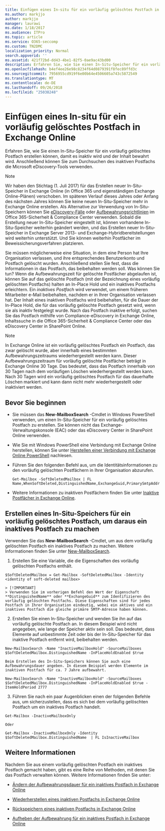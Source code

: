 ```yaml
---
title: Einfügen eines In-situ für ein vorläufig gelöschtes Postfach in Exchange Online
ms.author: markjjo
author: markjjo
manager: laurawi
ms.date: 1/18/2017
ms.audience: ITPro
ms.topic: article
ms.service: O365-seccomp
ms.custom: TN2DMC
localization_priority: Normal
search.appverid: ''
ms.assetid: 421f72bd-dd43-4be1-82f5-0ae9ac43bd00
description: Erfahren Sie, wie Sie einen In-Situ-Speicher für ein vorläufig gelöschtes Postfach erstellen können, damit es inaktiv wird und der Inhalt bewahrt wird. Anschließend können Sie zum Durchsuchen des inaktiven Postfachs die Microsoft eDiscovery-Tools verwenden.
ms.openlocfilehash: b4ef4ee26e98c8234f64d0879391f8fec89ffd3c
ms.sourcegitcommit: 7956955cd919f6e00b64e4506605a743c5872549
ms.translationtype: MT
ms.contentlocale: de-DE
ms.lasthandoff: 09/26/2018
ms.locfileid: "25038248"
---
```

# <a name="put-an-in-place-hold-on-a-soft-deleted-mailbox-in-exchange-online"></a>Einfügen eines In-situ für ein vorläufig gelöschtes Postfach in Exchange Online

Erfahren Sie, wie Sie einen In-Situ-Speicher für ein vorläufig gelöschtes Postfach erstellen können, damit es inaktiv wird und der Inhalt bewahrt wird. Anschließend können Sie zum Durchsuchen des inaktiven Postfachs die Microsoft eDiscovery-Tools verwenden.
  
> [!NOTE]
> Wir haben den Stichtag (1. Juli 2017) für das Erstellen neuer In-Situ-Speicher in Exchange Online (in Office 365 und eigenständigen Exchange Online-Plänen) verschoben. Im späteren Verlauf dieses Jahres oder Anfang des nächsten Jahres können Sie keine neuen In-Situ-Speicher mehr in Exchange Online erstellen. Als Alternative zur Verwendung von In-Situ-Speichern können Sie [eDiscovery-Fälle](https://go.microsoft.com/fwlink/?linkid=780738) oder [Aufbewahrungsrichtlinien](https://go.microsoft.com/fwlink/?linkid=827811) im Office 365-Sicherheit &amp; Compliance Center verwenden. Sobald die Erstellung neuer In-Situ-Speicher eingestellt ist, können vorhandene In-Situ-Speicher weiterhin geändert werden, und das Erstellen neuer In-Situ-Speicher in Exchange Server 2013- und Exchange-Hybridbereitstellungen wird weiterhin unterstützt. Und Sie können weiterhin Postfächer im Beweissicherungsverfahren platzieren. 
  
Sie müssen möglicherweise eine Situation, in dem eine Person hat Ihre Organisation verlassen, und ihre entsprechendes Benutzerkonto und Postfach gelöscht wurden. Anschließend stellen Sie fest, dass die Informationen in das Postfach, das beibehalten werden soll. Was können Sie tun? Wenn die Aufbewahrungszeit für gelöschte Postfächer abgelaufen ist, können Sie auf das gelöschte Postfach (mit der Bezeichnung eines vorläufig gelöschten Postfachs) halten an In-Place Hold und ein inaktives Postfachs erleichtern. Ein *inaktives Postfach* wird verwendet, um einem früheren Mitarbeiter e-Mail beibehalten, nachdem er in Ihrer Organisation verlassen hat. Der Inhalt eines inaktiven Postfachs wird beibehalten, für die Dauer der In-Place Hold, die für das vorläufig gelöschte Postfach gesetzt wird, wenn sie als inaktiv festgelegt wurde. Nach das Postfach inaktive erfolgt, suchen Sie das Postfach mithilfe von Compliance-eDiscovery in Exchange Online, Inhaltssuche in die Office 365-Sicherheit &amp; Compliance Center oder das eDiscovery Center in SharePoint Online. 
  
> [!NOTE]
> In Exchange Online ist ein vorläufig gelöschtes Postfach ein Postfach, das zwar gelöscht wurde, aber innerhalb eines bestimmten Aufbewahrungszeitraums wiederhergestellt werden kann. Dieser Aufbewahrungszeitraum für vorläufig gelöschte Postfächer beträgt in Exchange Online 30 Tage. Das bedeutet, dass das Postfach innerhalb von 30 Tagen nach dem vorläufigen Löschen wiederhergestellt werden kann. Nach 30 Tagen wird ein vorläufig gelöschtes Postfach für das dauerhafte Löschen markiert und kann dann nicht mehr wiederhergestellt oder inaktiviert werden. 
  
## <a name="before-you-begin"></a>Bevor Sie beginnen
<a name="sectionSection0"> </a>

- Sie müssen das **New-MailboxSearch** -Cmdlet in Windows PowerShell verwenden, um einen In-Situ-Speicher für ein vorläufig gelöschtes Postfach zu erstellen. Sie können nicht das Exchange-Verwaltungskonsole (EAC) oder das eDiscovery Center in SharePoint Online verwenden. 
    
- Wie Sie mit Windows PowerShell eine Verbindung mit Exchange Online herstellen, können Sie unter [Herstellen einer Verbindung mit Exchange Online PowerShell](https://go.microsoft.com/fwlink/p/?linkid=396554) nachlesen.
    
- Führen Sie den folgenden Befehl aus, um die Identitätsinformationen zu den vorläufig gelöschten Postfächern in Ihrer Organisation abzurufen. 
    
  ```
  Get-Mailbox -SoftDeletedMailbox | FL Name,WhenSoftDeleted,DistinguishedName,ExchangeGuid,PrimarySmtpAddress
  ```

- Weitere Informationen zu inaktiven Postfächern finden Sie unter [Inaktive Postfächer in Exchange Online](http://technet.microsoft.com/library/2f2948c5-1c5a-4643-865c-b36e4ac1414b.aspx).
    
## <a name="put-an-in-place-hold-on-a-soft-deleted-mailbox-to-make-it-an-inactive-mailbox"></a>Erstellen eines In-Situ-Speichers für ein vorläufig gelöschtes Postfach, um daraus ein inaktives Postfach zu machen
<a name="sectionSection1"> </a>

Verwenden Sie das **New-MailboxSearch** -Cmdlet, um aus dem vorläufig gelöschten Postfach ein inaktives Postfach zu machen. Weitere Informationen finden Sie unter [New-MailboxSearch](http://technet.microsoft.com/library/74303b47-bb49-407c-a43b-590356eae35c.aspx).
  
1. Erstellen Sie eine Variable, die die Eigenschaften des vorläufig gelöschten Postfachs enthält. 
    
  ```
  $SoftDeletedMailbox = Get-Mailbox -SoftDeletedMailbox -Identity <identity of soft-deleted mailbox>
  ```

    > [!IMPORTANT]
    > Verwenden Sie im vorherigen Befehl den Wert der Eigenschaft **DistinguishedName** oder **ExchangeGuid** zum Identifizieren des vorläufig gelöschten Postfachs. Diese Eigenschaften sind für jedes Postfach in Ihrer Organisation eindeutig, wobei ein aktives und ein inaktives Postfach die gleiche primäre SMTP-Adresse haben können. 
  
2. Erstellen Sie einen In-Situ-Speicher und wenden Sie ihn auf das vorläufig gelöschte Postfach an. In diesem Beispiel wird nicht angegeben, wie lange der Speicher aktiv sein soll. Das bedeutet, dass Elemente auf unbestimmte Zeit oder bis der In-Situ-Speicher für das inaktive Postfach entfernt wird, beibehalten werden.
    
  ```
  New-MailboxSearch -Name "InactiveMailboxHold" -SourceMailboxes $SoftDeletedMailbox.DistinguishedName -InPlaceHoldEnabled $true
  
  ```

    Beim Erstellen des In-Situ-Speichers können Sie auch eine Aufbewahrungsdauer angeben. In diesem Beispiel werden Elemente im inaktiven Postfach für ca. 7 Jahre aufbewahrt.
    
  ```
  New-MailboxSearch -Name "InactiveMailboxHold" -SourceMailboxes $SoftDeletedMailbox.DistinguishedName -InPlaceHoldEnabled $true -ItemHoldPeriod 2777
  ```

3. Führen Sie nach ein paar Augenblicken einen der folgenden Befehle aus, um sicherzustellen, dass es sich bei dem vorläufig gelöschten Postfach um ein inaktives Postfach handelt.
    
  ```
  Get-Mailbox -InactiveMailboxOnly
  ```

    Oder
    
  ```
  Get-Mailbox -InactiveMailboxOnly -Identity $SoftDeletedMailbox.DistinguishedName  | FL IsInactiveMailbox
  ```

## <a name="more-information"></a>Weitere Informationen
<a name="sectionSection2"> </a>

Nachdem Sie aus einem vorläufig gelöschten Postfach ein inaktives Postfach gemacht haben, gibt es eine Reihe von Methoden, mit denen Sie das Postfach verwalten können. Weitere Informationen finden Sie unter:
  
- [Ändern der Aufbewahrungsdauer für ein inaktives Postfach in Exchange Online](http://technet.microsoft.com/library/96eb634e-af2f-454e-8014-b698396811c4.aspx)
    
- [Wiederherstellen eines inaktiven Postfachs in Exchange Online](http://technet.microsoft.com/library/283838b4-66ba-4c34-b221-e1a3875e1d29.aspx)
    
- [Rückspeichern eines inaktiven Postfachs in Exchange Online](http://technet.microsoft.com/library/1fb02feb-49e5-4485-aec5-9f1537b772b6.aspx)
    
- [Aufheben der Aufbewahrung für ein inaktives Postfach in Exchange Online](http://technet.microsoft.com/library/930a98c3-cd81-4aaa-8e22-19714cb2b731.aspx)
    

